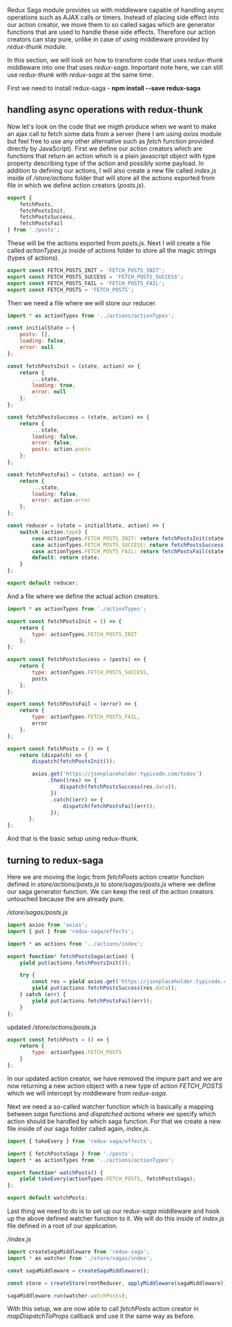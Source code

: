Redux Saga module provides us with middleware capable of handling async operations such as AJAX calls or timers. Instead of placing side effect into our action creator, we move them to so called sagas which are generator functions that are used to handle these side effects. Therefore our action creators can stay pure, unlike in case of using middleware provided by *redux-thunk* module.

In this section, we will look on how to transform code that uses *redux-thunk* middleware into one that uses *redux-saga*. Important note here, we can still use *redux-thunk* with *redux-saga* at the same time.

First we need to install redux-saga - __npm install --save redux-saga__

## handling async operations with redux-thunk

Now let's look on the code that we migth produce when we want to make an ajax call to fetch some data from a server (here I am using *axios* module but feel free to use any other alternative such as *fetch* function provided directly by JavaScript). First we define our action creators which are functions that return an action which is a plain javascript object with type property describing type of the action and possibly some payload. In addition to defining our actions, I will also create a new file called *index.js* inside of */store/actions* folder that will store all the actions exported from file in which we define action creators (*posts.js*).

```javascript
export {
    fetchPosts,
    fetchPostsInit,
    fetchPostsSuccess,
    fetchPostsFail
} from './posts';
```

These will be the actions exported from *posts.js*. Next I will create a file called *actionTypes.js* inside of actions folder to store all the magic strings (types of actions).

```javascript
export const FETCH_POSTS_INIT = 'FETCH_POSTS_INIT';
export const FETCH_POSTS_SUCCESS = 'FETCH_POSTS_SUCCESS';
export const FETCH_POSTS_FAIL = 'FETCH_POSTS_FAIL';
export const FETCH_POSTS = 'FETCH_POSTS';
```

Then we need a file where we will store our reducer.

```javascript
import * as actionTypes from '../actions/actionTypes';

const initialState = {
    posts: [],
    loading: false,
    error: null
};

const fetchPostsInit = (state, action) => {
    return {
        ...state,
        loading: true,
        error: null
    };
};

const fetchPostsSuccess = (state, action) => {
    return {
        ...state,
        loading: false,
        error: false,
        posts: action.posts
    };
};

const fetchPostsFail = (state, action) => {
    return {
        ...state,
        loading: false,
        error: action.error
    };
};

const reducer = (state = initialState, action) => {
    switch (action.type) {
        case actionTypes.FETCH_POSTS_INIT: return fetchPostsInit(state, action);
        case actionTypes.FETCH_POSTS_SUCCESS: return fetchPostsSuccess(state, action);
        case actionTypes.FETCH_POSTS_FAIL: return fetchPostsFail(state, action);
        default: return state;
    }
};

export default reducer;
```

And a file where we define the actual action creators.

```javascript
import * as actionTypes from './actionTypes';

export const fetchPostsInit = () => {
    return {
        type: actionTypes.FETCH_POSTS_INIT
    };
};

export const fetchPostsSuccess = (posts) => {
    return {
        type: actionTypes.FETCH_POSTS_SUCCESS,
        posts
    };
};

export const fetchPostsFail = (error) => {
    return {
        type: actionTypes.FETCH_POSTS_FAIL,
        error
    };
};

export const fetchPosts = () => {
    return (dispatch) => {
        dispatch(fetchPostsInit());

        axios.get('https://jsonplaceholder.typicode.com/todos')
             .then((res) => {
                 dispatch(fetchPostsSuccess(res.data));
              })
              .catch((err) => {
                  dispatch(fetchPostsFail(err));
              });
       };
};

```

And that is the basic setup using redux-thunk. 

## turning to redux-saga

Here we are moving the logic from *fetchPosts* action creator function defined in *store/actions/posts.js* to *store/sagas/posts.js* where we define our saga generator function. We can keep the rest of the action creators untouched because the are already pure. 

*/store/sagas/posts.js*

```javascript
import axios from 'axios';
import { put } from 'redux-saga/effects';

import * as actions from '../actions/index';

export function* fetchPostsSaga(action) {
    yield put(actions.fetchPostsInit());

    try {
        const res = yield axios.get('https://jsonplaceholder.typicode.com/todos');
        yield put(actions.fetchPostsSuccess(res.data));
    } catch (err) {
        yield put(actions.fetchPostsFail(err));
    }   
};
```

updated */store/actions/posts.js*

```javascript
export const fetchPosts = () => {
    return {
        type: actionTypes.FETCH_POSTS
    }
};
```

In our updated action creator, we have removed the impure part and we are now returning a new action object with a new type of action *FETCH_POSTS* which we will intercept by middleware from *redux-saga*.

Next we need a so-called watcher function which is basically a mapping between *saga* functions and *dispatched actions* where we specify which action should be handled by which saga function. For that we create a new file inside of our saga folder called again, *index.js*.

```javascript
import { takeEvery } from 'redux-saga/effects'; 

import { fetchPostsSaga } from './posts';
import * as actionTypes from '../actions/actionTypes';

export function* watchPosts() {
    yield takeEvery(actionTypes.FETCH_POSTS, fetchPostsSaga);
};

export default watchPosts;
```

Last thing we need to do is to set up our *redux-saga* middleware and hook up the above defined watcher function to it.
We will do this inside of *index.js* file defined in a root of our application.

*/index.js*

```javascript
import createSagaMiddleware from 'redux-saga';
import * as watcher from './store/sagas/index';

const sagaMiddleware = createSagaMiddleware();

const store = createStore(rootReducer, applyMiddleware(sagaMiddleware));

sagaMiddleware.run(watcher.watchPosts);
```

With this setup, we are now able to call *fetchPosts* action creator in *mapDispatchToProps* callback and use it the same way as before.






